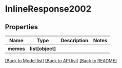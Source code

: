 # InlineResponse2002

## Properties
Name | Type | Description | Notes
------------ | ------------- | ------------- | -------------
**memes** | **list[object]** |  | 

[[Back to Model list]](../README.md#documentation-for-models) [[Back to API list]](../README.md#documentation-for-api-endpoints) [[Back to README]](../README.md)


